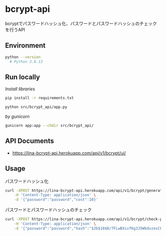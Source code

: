 # bcrypt-api

bcryptでパスワードハッシュ化、パスワードとパスワードハッシュのチェックを行うAPI

## Environment

```sh
python --version
  # Python 3.8.13
```

## Run locally

*Install libraries*

```sh
pip install -r requirements.txt
```

```sh
python src/bcrypt_api/app.py
```

*by gunicorn*

```sh
gunicorn app:app --chdir src/bcrypt_api/
```

## API Documents

- https://lina-bcrypt-api.herokuapp.com/api/v1/bcrypt/ui/

## Usage

パスワードハッシュ化

```sh
curl -XPOST https://lina-bcrypt-api.herokuapp.com/api/v1/bcrypt/generate-hash \
    -H 'Content-Type: application/json' \
    -d '{"password":"password","cost":10}'
```

パスワードとパスワードハッシュのチェック

```sh
curl -XPOST https://lina-bcrypt-api.herokuapp.com/api/v1/bcrypt/check-password \
    -H 'Content-Type: application/json' \
    -d '{"password":"password","hash":"$2b$10$0/7FLwBXivfKg3J5WbdvzesCEBkghFg0R8EEmPsUKkYNj3tY/U/ei"}'
```
